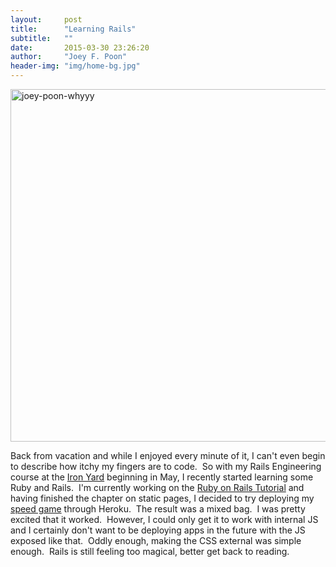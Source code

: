 ```yaml
---
layout:     post
title:      "Learning Rails"
subtitle:   ""
date:       2015-03-30 23:26:20
author:     "Joey F. Poon"
header-img: "img/home-bg.jpg"
---
```


<a href="{{ site.baseurl }}/img/speed-game-code-2.png" ><img class="alignnone size-full wp-image-183" src="{{ site.baseurl }}/img/speed-game-code-2.png" alt="joey-poon-whyyy" width="1300" height="564" ></a>

<p>Back from vacation and while I enjoyed every minute of it, I can't even begin to describe how itchy my fingers are to code.  So with my Rails Engineering course at the <a href="http://theironyard.com/">Iron Yard</a> beginning in May, I recently started learning some Ruby and Rails.  I'm currently working on the <a href="https://www.railstutorial.org/">Ruby on Rails Tutorial</a> and having finished the chapter on static pages, I decided to try deploying my <a href="https://github.com/joeypoon/speed_game">speed game</a> through Heroku.  The result was a mixed bag.  I was pretty excited that it worked.  However, I could only get it to work with internal JS and I certainly don't want to be deploying apps in the future with the JS exposed like that.  Oddly enough, making the CSS external was simple enough.  Rails is still feeling too magical, better get back to reading.</p>
